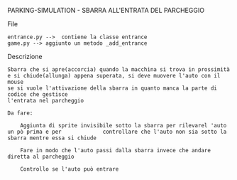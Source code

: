 
PARKING-SIMULATION - SBARRA ALL'ENTRATA DEL PARCHEGGIO

File

	entrance.py -->  contiene la classe entrance
	game.py --> aggiunto un metodo _add_entrance
	
Descrizione
		
	Sbarra che si apre(accorcia) quando la macchina si trova in prossimità
	e si chiude(allunga) appena superata, si deve muovere l'auto con il mouse
	se si vuole l'attivazione della sbarra in quanto manca la parte di codice che gestisce
	l'entrata nel parcheggio

	Da fare:

		Aggiunta di sprite invisibile sotto la sbarra per rilevarel 'auto un pò prima e per 			controllare che l'auto non sia sotto la sbarra mentre essa si chiude

		Fare in modo che l'auto passi dalla sbarra invece che andare diretta al parcheggio

		Controllo se l'auto può entrare

